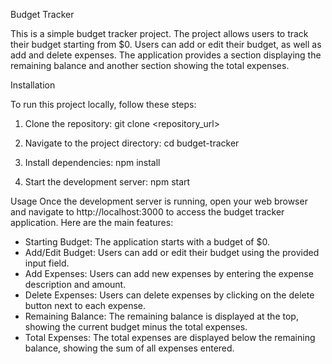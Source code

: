 Budget Tracker

This is a simple budget tracker project. The project allows users to track their budget starting from $0. Users can add or edit their budget, as well as add and delete expenses. The application provides a section displaying the remaining balance and another section showing the total expenses.

Installation

To run this project locally, follow these steps:

1. Clone the repository:
git clone <repository_url>

2. Navigate to the project directory:
cd budget-tracker

3. Install dependencies:
npm install

4. Start the development server:
npm start

Usage
Once the development server is running, open your web browser and navigate to http://localhost:3000 to access the budget tracker application. Here are the main features:

- Starting Budget: The application starts with a budget of $0.
- Add/Edit Budget: Users can add or edit their budget using the provided input field.
- Add Expenses: Users can add new expenses by entering the expense description and amount.
- Delete Expenses: Users can delete expenses by clicking on the delete button next to each expense.
- Remaining Balance: The remaining balance is displayed at the top, showing the current budget minus the total expenses.
- Total Expenses: The total expenses are displayed below the remaining balance, showing the sum of all expenses entered.
